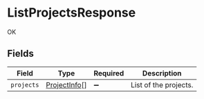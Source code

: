 # ListProjectsResponse

OK


## Fields

| Field                                               | Type                                                | Required                                            | Description                                         |
| --------------------------------------------------- | --------------------------------------------------- | --------------------------------------------------- | --------------------------------------------------- |
| `projects`                                          | [ProjectInfo](../../models/shared/projectinfo.md)[] | :heavy_minus_sign:                                  | List of the projects.                               |